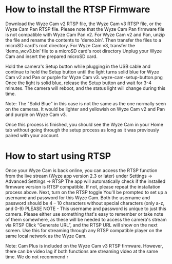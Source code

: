 
# How to install the RTSP Firmware
Download the Wyze Cam v2 RTSP file, the Wyze Cam v3 RTSP file, or the Wyze Cam Pan RTSP file. Please note that the Wyze Cam Pan firmware file is not compatible with Wyze Cam Pan v2.
For Wyze Cam v2 and Pan, unzip the file and rename the contents to 'demo.bin'. Then transfer the files to a microSD card's root directory. For Wyze Cam v3, transfer the ‘demo_wcv3.bin’ file to a microSD card's root directory
Unplug your Wyze Cam and insert the prepared microSD card.

Hold the camera's Setup button while plugging in the USB cable and continue to hold the Setup button until the light turns solid blue for Wyze Cam v2 and Pan or purple for Wyze Cam v3.
wyze-cam-setup-button.png
Once the light is solid blue, release the Setup button and wait for 3-4 minutes. The camera will reboot, and the status light will change during this time.

Note: The "Solid Blue" in this case is not the same as the one normally seen on the cameras. It would be lighter and yellowish on Wyze Cam v2 and Pan and purple on Wyze Cam v3.

Once this process is finished, you should see the Wyze Cam in your Home tab without going through the setup process as long as it was previously paired with your account.

    
# How to start using RTSP

Once your Wyze Cam is back online, you can access the RTSP function from the live stream (Wyze app version 2.3 or later) under Settings -> Advanced Settings -> RTSP
The app will automatically check if the installed firmware version is RTSP compatible. If not, please repeat the installation process above.
Next, turn on the RTSP toggle
You'll be prompted to set up a username and password for this Wyze Cam. Both the username and password should be 4 – 10 characters without special characters (only a-z, and 0-9)
PLEASE NOTE - This username and password is unique to just this camera. Please either use something that's easy to remember or take note of them somewhere, as these will be needed to access the camera's stream via RTSP
Click “Generate URL”, and the RTSP URL will show on the next screen. Use this for streaming through any RTSP compatible player on the same local network as the Wyze Cam.


Note: Cam Plus is included on the Wyze Cam v3 RTSP firmware. However, there can be video lag if both functions are streaming video at the same time. We do not recommend r
